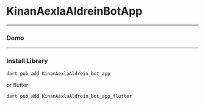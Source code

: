 # KinanAexlaAldreinBotApp


---

### Demo

---

### Install Library

```bash
dart pub add KinanAexlaAldrein_bot_app
```

or flutter

```bash
dart pub add KinanAexlaAldrein_bot_app_flutter
```
